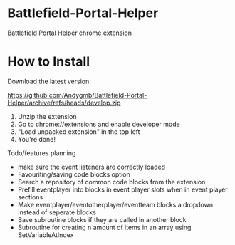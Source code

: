 # Battlefield-Portal-Helper
Battlefield Portal Helper chrome extension

# How to Install

Download the latest version:

https://github.com/Andygmb/Battlefield-Portal-Helper/archive/refs/heads/develop.zip

1. Unzip the extension
2. Go to chrome://extensions and enable developer mode
3. "Load unpacked extension" in the top left
4. You're done! 


Todo/features planning

* make sure the event listeners are correctly loaded 
* Favouriting/saving code blocks option
* Search a repository of common code blocks from the extension
* Prefill eventplayer into blocks in event player slots when in event player sections
* Make eventplayer/eventotherplayer/eventteam blocks a dropdown instead of seperate blocks
* Save subroutine blocks if they are called in another block
* Subroutine for creating n amount of items in an array using SetVariableAtIndex

